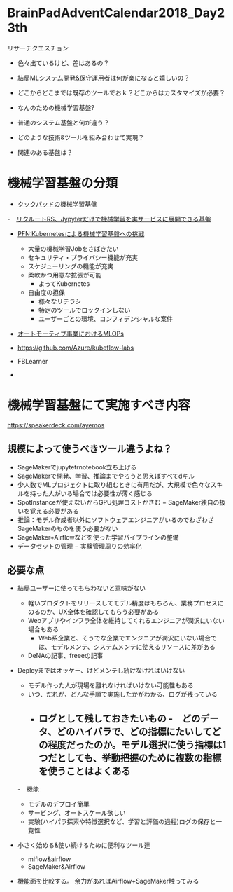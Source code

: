 # BrainPadAdventCalendar2018_Day23th
リサーチクエスチョン


- 色々出ているけど、差はあるの？
- 結局MLシステム開発&保守運用者は何が楽になると嬉しいの？
- どこからどこまでは既存のツールでおｋ？どこからはカスタマイズが必要？


- なんのための機械学習基盤?
- 普通のシステム基盤と何が違う？
- どのような技術&ツールを組み合わせて実現？
- 関連のある基盤は？


# 機械学習基盤の分類
- [クックパッドの機械学習基盤](https://speakerdeck.com/ayemos/machine-learning-platform-at-cookpad-2018?slide=7)

-　[リクルートRS、Jypyterだけで機械学習を実サービスに展開できる基盤](https://engineer.recruit-lifestyle.co.jp/techblog/2018-10-04-ml-platform/)

- [PFN:Kubernetesによる機械学習基盤への挑戦](https://www.slideshare.net/pfi/kubernetes-125013757)
  - 大量の機械学習Jobをさばきたい
  - セキュリティ・プライバシー機能が充実
  - スケジューリングの機能が充実
  - 柔軟かつ用意な拡張が可能
    - よってKubernetes
  - 自由度の担保
    - 様々なリテラシ
    - 特定のツールでロックインしない
    - ユーザーごとの環境、コンフィデンシャルな案件
 - [オートモーティブ事業におけるMLOPs](https://www.slideshare.net/ShotaSuzuki2/mlops-shibuyasynapse-4-125602323)

  
- https://github.com/Azure/kubeflow-labs
- FBLearner
- 
  
  
  
  
  # 機械学習基盤にて実施すべき内容
  https://speakerdeck.com/ayemos
  
  
  ## 規模によって使うべきツール違うよね？
  - SageMakerでjupytetrnotebook立ち上げる
  - SageMakerで開発、学習、推論までやろうと思えばすべてdキル
  - 少人数でMLプロジェクトに取り組むときに有用だが、大規模で色々なスキルを持った人がいる場合では必要性が薄く感じる
  - SpotInstanceが使えないからGPU処理コストかさむ
  − SageMaker独自の扱いを覚える必要がある
  - 推論：モデル作成者以外にソフトウェアエンジニアがいるのでわざわざSageMakerのものを使う必要がない
  - SageMaker+Airflowなどを使った学習パイプラインの整備
  - データセットの管理
  − 実験管理周りの効率化


## 必要な点
- 結局ユーザーに使ってもらわないと意味がない
  - 軽いプロダクトをリリースしてモデル精度はもちろん、業務プロセスにのるのか、UX全体を確認してもらう必要がある
  - Webアプリやインフラ全体を維持してくれるエンジニアが潤沢にいない場合もある
    - Web系企業と、そうでな企業でエンジニアが潤沢にいない場合では、モデルメンテ、システムメンテに使えるリソースに差がある
  - DeNAの記事、freeeの記事

- Deployまではオッケー、けどメンテし続けなければいけない
  - モデル作った人が現場を離れなければいけない可能性もある
  - いつ、だれが、どんな手順で実施したかがわかる、ログが残っている
    - ログとして残しておきたいもの
      -　どのデータ、どのハイパラで、どの指標にたいしてどの程度だったのか。モデル選択に使う指標は1つだとしても、挙動把握のために複数の指標を使うことはよくある
      - 
  -　機能
    - モデルのデプロイ簡単
    - サービング、オートスケール欲しい
    - 実験(ハイパラ探索や特徴選択など、学習と評価の過程)ログの保存と一覧性

- 小さく始める&使い続けるために便利なツール達
  - mlflow&airflow
  - SageMaker&Airflow
 - 機能面を比較する。
 余力があればAirflow+SageMaker触ってみる

